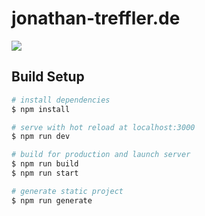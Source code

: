 # jonathan-treffler.de

![](https://raw.githubusercontent.com/TessyPowder/TessyPowder.github.io/dev/img/jonathan-treffler.de.png)

## Build Setup

```bash
# install dependencies
$ npm install

# serve with hot reload at localhost:3000
$ npm run dev

# build for production and launch server
$ npm run build
$ npm run start

# generate static project
$ npm run generate
```

